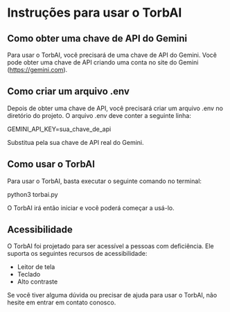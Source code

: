 # Instruções para usar o TorbAI

## Como obter uma chave de API do Gemini

Para usar o TorbAI, você precisará de uma chave de API do Gemini. Você pode obter uma chave de API criando uma conta no site do Gemini (https://gemini.com).

## Como criar um arquivo .env

Depois de obter uma chave de API, você precisará criar um arquivo .env no diretório do projeto. O arquivo .env deve conter a seguinte linha:

GEMINI_API_KEY=sua_chave_de_api

Substitua  pela sua chave de API real do Gemini.

## Como usar o TorbAI

Para usar o TorbAI, basta executar o seguinte comando no terminal:

python3 torbai.py

O TorbAI irá então iniciar e você poderá começar a usá-lo.

## Acessibilidade

O TorbAI foi projetado para ser acessível a pessoas com deficiência. Ele suporta os seguintes recursos de acessibilidade:

* Leitor de tela
* Teclado
* Alto contraste

Se você tiver alguma dúvida ou precisar de ajuda para usar o TorbAI, não hesite em entrar em contato conosco.
